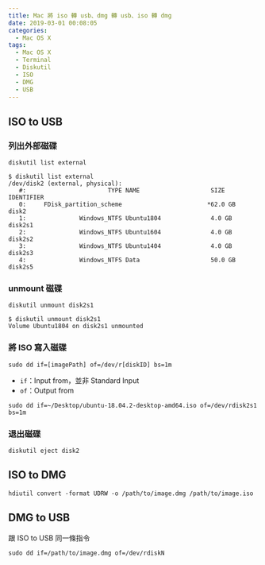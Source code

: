```yaml
---
title: Mac 將 iso 轉 usb、dmg 轉 usb、iso 轉 dmg
date: 2019-03-01 00:08:05
categories:
  - Mac OS X
tags:
  - Mac OS X
  - Terminal
  - Diskutil
  - ISO
  - DMG
  - USB
---
```



## ISO to USB

### 列出外部磁碟

```shell
diskutil list external
```

```shell
$ diskutil list external
/dev/disk2 (external, physical):
   #:                       TYPE NAME                    SIZE       IDENTIFIER
   0:     FDisk_partition_scheme                        *62.0 GB    disk2
   1:               Windows_NTFS Ubuntu1804              4.0 GB     disk2s1
   2:               Windows_NTFS Ubuntu1604              4.0 GB     disk2s2
   3:               Windows_NTFS Ubuntu1404              4.0 GB     disk2s3
   4:               Windows_NTFS Data                    50.0 GB    disk2s5
```

### unmount 磁碟

```shell
diskutil unmount disk2s1
```

```shell
$ diskutil unmount disk2s1
Volume Ubuntu1804 on disk2s1 unmounted
```

### 將 ISO 寫入磁碟

```shell
sudo dd if=[imagePath] of=/dev/r[diskID] bs=1m
```

- `if`：Input from，並非 Standard Input
- `of`：Output from

```shell
sudo dd if=~/Desktop/ubuntu-18.04.2-desktop-amd64.iso of=/dev/rdisk2s1 bs=1m
```

### 退出磁碟

```shell
diskutil eject disk2
```

## ISO to DMG

```shell
hdiutil convert -format UDRW -o /path/to/image.dmg /path/to/image.iso
```

## DMG to USB

跟 ISO to USB 同一條指令

```shell
sudo dd if=/path/to/image.dmg of=/dev/rdiskN
```